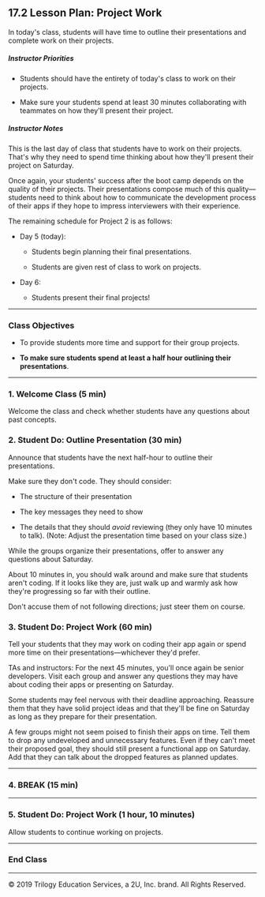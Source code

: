 ## 17.2 Lesson Plan: Project Work

In today's class, students will have time to outline their presentations and complete work on their projects.

##### Instructor Priorities

* Students should have the entirety of today's class to work on their projects.

* Make sure your students spend at least 30 minutes collaborating with teammates on how they'll present their project.

##### Instructor Notes

This is the last day of class that students have to work on their projects. That's why they need to spend time thinking about how they'll present their project on Saturday.

Once again, your students' success after the boot camp depends on the quality of their projects. Their presentations compose much of this quality—students need to think about how to communicate the development process of their apps if they hope to impress interviewers with their experience.

The remaining schedule for Project 2 is as follows:

* Day 5 (today):

  * Students begin planning their final presentations.

  * Students are given rest of class to work on projects.

* Day 6:

  * Students present their final projects!

- - -

### Class Objectives

* To provide students more time and support for their group projects.

* **To make sure students spend at least a half hour outlining their presentations**.

- - -

### 1. Welcome Class (5 min)

Welcome the class and check whether students have any questions about past concepts.

### 2. Student Do: Outline Presentation (30 min)

Announce that students have the next half-hour to outline their presentations.

Make sure they don't code. They should consider:

  * The structure of their presentation

  * The key messages they need to show

  * The details that they should _avoid_ reviewing (they only have 10 minutes to talk). (Note: Adjust the presentation time based on your class size.)

While the groups organize their presentations, offer to answer any questions about Saturday.

About 10 minutes in, you should walk around and make sure that students aren't coding. If it looks like they are, just walk up and warmly ask how they're progressing so far with their outline.

Don't accuse them of not following directions; just steer them on course.

### 3. Student Do: Project Work (60 min)

Tell your students that they may work on coding their app again or spend more time on their presentations—whichever they'd prefer.

TAs and instructors: For the next 45 minutes, you'll once again be senior developers. Visit each group and answer any questions they may have about coding their apps or presenting on Saturday.

Some students may feel nervous with their deadline approaching. Reassure them that they have solid project ideas and that they'll be fine on Saturday as long as they prepare for their presentation.

A few groups might not seem poised to finish their apps on time. Tell them to drop any undeveloped and unnecessary features. Even if they can't meet their proposed goal, they should still present a functional app on Saturday. Add that they can talk about the dropped features as planned updates.

- - -

### 4. BREAK (15 min)

- - -

### 5. Student Do: Project Work (1 hour, 10 minutes)

Allow students to continue working on projects.

- - -

### End Class

- - -

© 2019 Trilogy Education Services, a 2U, Inc. brand. All Rights Reserved.

